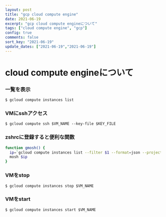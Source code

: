 ```yaml
---
layout: post
title: "gcp cloud compute engine"
date: 2021-06-19
excerpt: "gcp cloud compute engineについて"
tags: ["cloud compute engine", "gcp"]
config: true
comments: false
sort_key: "2021-06-19"
update_dates: ["2021-06-19","2021-06-19"]
---
```


# cloud compute engineについて

### 一覧を表示

```console
$ gcloud compute instances list
```

### VMにsshアクセス

```console
$ gcloud compute ssh $VM_NAME --key-file $KEY_FILE
```

### zshrcに登録すると便利な関数

```sh
function gmosh() {
  ip=`gcloud compute instances list --filter $1 --format=json --project=starry-lattice-256603 | jq ".[0].networkInterfaces[0].accessConfigs[0].natIP"`
  mosh $ip
}
```

### VMをstop

```console
$ gcloud compute instances stop $VM_NAME
```

### VMをstart

```console
$ gcloud compute instances start $VM_NAME
```
